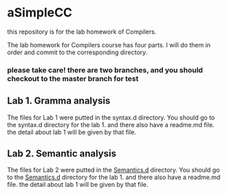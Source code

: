 # aSimpleCC
this repository is for the lab homework of Compilers.

The lab homework for Compilers course has four parts. I will do them in order and commit to the corresponding directory.

### please take care! there are two branches, and you should checkout to the master branch for test

## Lab 1. Gramma analysis

The files for Lab 1 were putted in the syntax.d directory. You should go to the syntax.d directory for the lab 1. and there also have a readme.md file. the detail about lab 1 will be given by that file.

## Lab 2. Semantic analysis

The files for Lab 2 were putted in the [Semantics.d](https://github.com/Yusnows/aSimpleCC/tree/master/Semantics.d) directory. You should go to the [Semantics.d](https://github.com/Yusnows/aSimpleCC/tree/master/Semantics.d) directory for the lab 1. and there also have a readme.md file. the detail about lab 1 will be given by that file.

